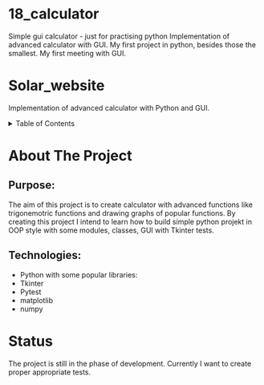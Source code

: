 # 18_calculator
Simple gui calculator - just for practising python
Implementation of advanced calculator with GUI.
My first project in python, besides those the smallest.
My first meeting with GUI.
# Solar_website
Implementation of advanced calculator with Python and GUI.
 
<!-- TABLE OF CONTENTS -->
<details>
  <summary>Table of Contents</summary>
  <ol>
    <li>
      <a href="#about-the-project">About The Project</a>
      <ul>
        <li><a href="#purpose">Purpose:</a></li>
        <li><a href="#technologies">Technologies:</a></li>
      </ul>
    </li>
    <li>
      <a href="#status">Status</a>
    </li>
  </ol>
</details>
 
<!-- ABOUT THE PROJECT -->
# About The Project
## Purpose:
The aim of this project is to create calculator with advanced functions like trigonemotric functions and drawing graphs of popular functions.
By creating this project I intend to learn how to build simple python projekt in OOP style with some modules, classes, GUI with Tkinter tests.

## Technologies:
* Python with some popular libraries:
* Tkinter
* Pytest
* matplotlib
* numpy

<!-- STATUS -->
# Status
The project is still in the phase of development.
Currently I want to create proper appropriate tests.
